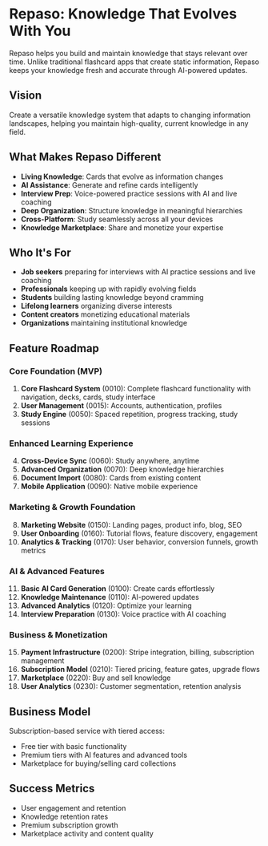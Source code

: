 # Repaso: Knowledge That Evolves With You

Repaso helps you build and maintain knowledge that stays relevant over time. Unlike traditional flashcard apps that create static information, Repaso keeps your knowledge fresh and accurate through AI-powered updates.

## Vision

Create a versatile knowledge system that adapts to changing information landscapes, helping you maintain high-quality, current knowledge in any field.

## What Makes Repaso Different

- **Living Knowledge**: Cards that evolve as information changes
- **AI Assistance**: Generate and refine cards intelligently
- **Interview Prep**: Voice-powered practice sessions with AI and live coaching
- **Deep Organization**: Structure knowledge in meaningful hierarchies
- **Cross-Platform**: Study seamlessly across all your devices
- **Knowledge Marketplace**: Share and monetize your expertise

## Who It's For

- **Job seekers** preparing for interviews with AI practice sessions and live coaching
- **Professionals** keeping up with rapidly evolving fields
- **Students** building lasting knowledge beyond cramming
- **Lifelong learners** organizing diverse interests
- **Content creators** monetizing educational materials
- **Organizations** maintaining institutional knowledge

## Feature Roadmap

### Core Foundation (MVP)
1. **Core Flashcard System** (0010): Complete flashcard functionality with navigation, decks, cards, study interface
2. **User Management** (0015): Accounts, authentication, profiles
3. **Study Engine** (0050): Spaced repetition, progress tracking, study sessions

### Enhanced Learning Experience  
4. **Cross-Device Sync** (0060): Study anywhere, anytime
5. **Advanced Organization** (0070): Deep knowledge hierarchies
6. **Document Import** (0080): Cards from existing content  
7. **Mobile Application** (0090): Native mobile experience

### Marketing & Growth Foundation
8. **Marketing Website** (0150): Landing pages, product info, blog, SEO
9. **User Onboarding** (0160): Tutorial flows, feature discovery, engagement
10. **Analytics & Tracking** (0170): User behavior, conversion funnels, growth metrics

### AI & Advanced Features
11. **Basic AI Card Generation** (0100): Create cards effortlessly
12. **Knowledge Maintenance** (0110): AI-powered updates
13. **Advanced Analytics** (0120): Optimize your learning
14. **Interview Preparation** (0130): Voice practice with AI coaching

### Business & Monetization
15. **Payment Infrastructure** (0200): Stripe integration, billing, subscription management
16. **Subscription Model** (0210): Tiered pricing, feature gates, upgrade flows
17. **Marketplace** (0220): Buy and sell knowledge
18. **User Analytics** (0230): Customer segmentation, retention analysis

## Business Model

Subscription-based service with tiered access:
- Free tier with basic functionality
- Premium tiers with AI features and advanced tools
- Marketplace for buying/selling card collections

## Success Metrics

- User engagement and retention
- Knowledge retention rates
- Premium subscription growth
- Marketplace activity and content quality
